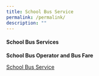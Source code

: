 ```yaml
---
title: School Bus Service
permalink: /permalink/
description: ""
---
```

<h4><strong>School Bus Services</strong></h4>
	<p><strong>School Bus Operator and Bus Fare</strong></p>
<a href="https://drive.google.com/file/d/1CGHKKUTeCgSUuB-x_hhTbxctKij40-MU/view?usp=sharing" target="_blank" rel="noopener">School Bus Service</a><p></p>